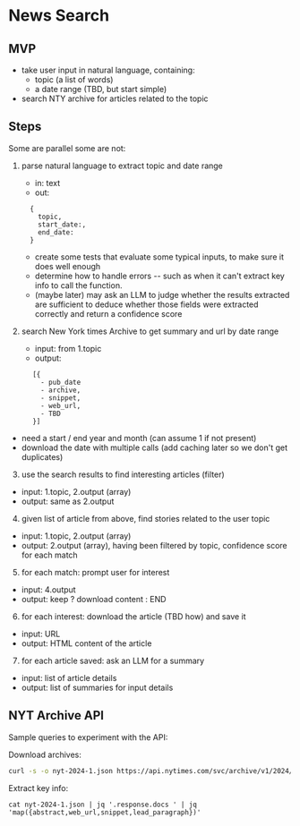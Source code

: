 # News Search

## MVP
- take user input in natural language,  containing:
  - topic (a list of words)
  - a date range (TBD, but start simple)
- search NTY archive for articles related to the topic

## Steps 

Some are parallel some are not:

1. parse natural language to extract topic and date range
    - in: text
    - out: 
    ```
      {
        topic,
        start_date:,
        end_date: 
      }
      ```

    - create some tests that evaluate some typical inputs, to make sure it does well enough
    - determine how to handle errors -- such as when it can't extract key info to call the function.
    - (maybe later) may ask an LLM to judge whether the results extracted are sufficient to deduce whether
      those fields were extracted correctly and return a confidence score

2.  search New York times Archive to get summary and url by date range
    - input: from 1.topic
    - output:
```
      [{
        - pub_date
        - archive,
        - snippet,
        - web_url,
        - TBD
      }]
```
  - need a start / end year and month (can assume 1 if not present)
  - download the date with multiple calls (add caching later so we don't get duplicates)

3.  use the search results to find interesting articles (filter)
  - input: 1.topic, 2.output (array)
  - output: same as 2.output

4.  given list of article from above, find stories related to the user topic
  - input: 1.topic, 2.output (array)
  - output: 2.output (array), having been filtered by topic, confidence score for each match

5.  for each match: prompt user for interest
  - input: 4.output
  - output: keep ? download content : END

6.  for each interest: download the article (TBD how) and save it
  - input: URL
  - output: HTML content of the article

7.  for each article saved: ask an LLM for a summary
  - input: list of article details 
  - output: list of summaries for input details

## NYT Archive API

Sample queries to experiment with the API:

Download archives:

``` sh a
curl -s -o nyt-2024-1.json https://api.nytimes.com/svc/archive/v1/2024/1.json\?api-key\=<NYT_API_KEY>
```

Extract key info:
```
cat nyt-2024-1.json | jq '.response.docs ' | jq 'map({abstract,web_url,snippet,lead_paragraph})'
```